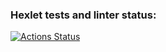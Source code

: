 ### Hexlet tests and linter status:
[![Actions Status](https://github.com/VgomerV/frontend-project-11/actions/workflows/hexlet-check.yml/badge.svg)](https://github.com/VgomerV/frontend-project-11/actions)